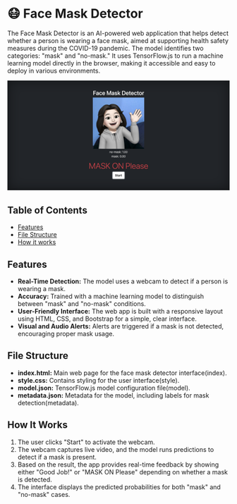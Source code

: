 # 😷 Face Mask Detector

The Face Mask Detector is an AI-powered web application that helps detect whether a person is wearing a face mask, aimed at supporting health safety measures during the COVID-19 pandemic. The model identifies two categories: "mask" and "no-mask." It uses TensorFlow.js to run a machine learning model directly in the browser, making it accessible and easy to deploy in various environments.

![Face Mask Detector](https://github.com/yerin16/face-mask-detector/blob/main/images/preview.png?raw=true)


## Table of Contents

- [Features](#features)
- [File Structure](#file-structure)
- [How it works](#how-it-works)

## Features

- **Real-Time Detection:** The model uses a webcam to detect if a person is wearing a mask.
- **Accuracy:** Trained with a machine learning model to distinguish between "mask" and "no-mask" conditions.
- **User-Friendly Interface:** The web app is built with a responsive layout using HTML, CSS, and Bootstrap for a simple, clear interface.
- **Visual and Audio Alerts:** Alerts are triggered if a mask is not detected, encouraging proper mask usage.

## File Structure
- **index.html:** Main web page for the face mask detector interface(index).
- **style.css:** Contains styling for the user interface(style).
- **model.json:** TensorFlow.js model configuration file(model).
- **metadata.json:** Metadata for the model, including labels for mask detection(metadata).

## How It Works

1. The user clicks "Start" to activate the webcam.
2. The webcam captures live video, and the model runs predictions to detect if a mask is present.
3. Based on the result, the app provides real-time feedback by showing either "Good Job!" or "MASK ON Please" depending on whether a mask is detected.
4. The interface displays the predicted probabilities for both "mask" and "no-mask" cases.